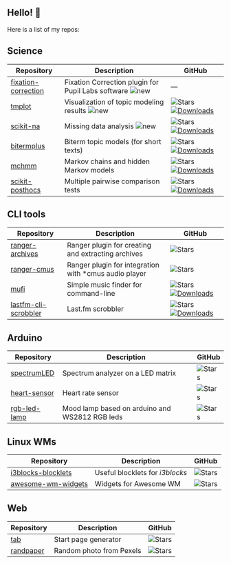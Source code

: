 ## Hello! 👋

Here is a list of my repos:

## Science

| Repository | Description | GitHub |
| --- | --- | --- |
| [fixation-correction](https://github.com/maximtrp/fixation-correction) | Fixation Correction plugin for Pupil Labs software ![new](https://img.shields.io/static/v1?label=&message=new!&color=red) | — | 
| [tmplot](https://github.com/maximtrp/tmplot) | Visualization of topic modeling results ![new](https://img.shields.io/static/v1?label=&message=new!&color=red) | ![Stars](https://img.shields.io/github/stars/maximtrp/tmplot?label=stars%20%E2%98%85) [![Downloads](https://pepy.tech/badge/tmplot)](https://pepy.tech/project/tmplot) |
| [scikit-na](https://github.com/maximtrp/scikit-na) | Missing data analysis ![new](https://img.shields.io/static/v1?label=&message=new!&color=red) | ![Stars](https://img.shields.io/github/stars/maximtrp/scikit-na?label=stars%20%E2%98%85) [![Downloads](https://pepy.tech/badge/scikit-na)](https://pepy.tech/project/scikit-na) |
| [bitermplus](https://github.com/maximtrp/bitermplus) | Biterm topic models (for short texts) | ![Stars](https://img.shields.io/github/stars/maximtrp/bitermplus?label=stars%20%E2%98%85) [![Downloads](https://pepy.tech/badge/bitermplus)](https://pepy.tech/project/bitermplus) |
| [mchmm](https://github.com/maximtrp/mchmm) | Markov chains and hidden Markov models | ![Stars](https://img.shields.io/github/stars/maximtrp/mchmm?label=stars%20%E2%98%85) [![Downloads](https://pepy.tech/badge/mchmm)](https://pepy.tech/project/mchmm) |
| [scikit-posthocs](https://github.com/maximtrp/scikit-posthocs) | Multiple pairwise comparison tests | ![Stars](https://img.shields.io/github/stars/maximtrp/scikit-posthocs?label=stars%20%E2%98%85) [![Downloads](https://pepy.tech/badge/scikit-posthocs)](https://pepy.tech/project/scikit-posthocs) |

## CLI tools

| Repository | Description | GitHub |
| --- | --- | --- |
| [ranger-archives](https://github.com/maximtrp/ranger-archives) | Ranger plugin for creating and extracting archives | ![Stars](https://img.shields.io/github/stars/maximtrp/ranger-archives?label=stars%20%E2%98%85) |
| [ranger-cmus](https://github.com/maximtrp/ranger-cmus) | Ranger plugin for integration with \*cmus audio player | ![Stars](https://img.shields.io/github/stars/maximtrp/ranger-cmus?label=stars%20%E2%98%85) |
| [mufi](https://github.com/maximtrp/mufi) | Simple music finder for command-line | ![Stars](https://img.shields.io/github/stars/maximtrp/mufi?label=stars%20%E2%98%85) [![Downloads](https://pepy.tech/badge/mufi)](https://pepy.tech/project/mufi) |
| [lastfm-cli-scrobbler](https://github.com/maximtrp/lastfm-cli-scrobbler) | Last.fm scrobbler | ![Stars](https://img.shields.io/github/stars/maximtrp/lastfm-cli-scrobbler?label=stars%20%E2%98%85) [![Downloads](https://pepy.tech/badge/lastfm-cli-scrobbler)](https://pepy.tech/project/lastfm-cli-scrobbler) |

## Arduino

| Repository | Description | GitHub |
| --- | --- | --- |
| [spectrumLED](https://github.com/maximtrp/spectrumLED) | Spectrum analyzer on a LED matrix | ![Stars](https://img.shields.io/github/stars/maximtrp/spectrumLED?label=stars%20%E2%98%85) |
| [heart-sensor](https://github.com/maximtrp/heart-sensor) | Heart rate sensor | ![Stars](https://img.shields.io/github/stars/maximtrp/heart-sensor?label=stars%20%E2%98%85)  |
| [rgb-led-lamp](https://github.com/maximtrp/rgb-led-lamp) | Mood lamp based on arduino and WS2812 RGB leds | ![Stars](https://img.shields.io/github/stars/maximtrp/rgb-led-lamp?label=stars%20%E2%98%85) |

## Linux WMs

| Repository | Description | GitHub |
| --- | --- | --- |
| [i3blocks-blocklets](https://github.com/maximtrp/i3blocks-blocklets) | Useful blocklets for *i3blocks* | ![Stars](https://img.shields.io/github/stars/maximtrp/i3blocks-blocklets?label=stars%20%E2%98%85) |
| [awesome-wm-widgets](https://github.com/maximtrp/awesome-wm-widgets) | Widgets for Awesome WM | ![Stars](https://img.shields.io/github/stars/maximtrp/awesome-wm-widgets?label=stars%20%E2%98%85)  |

## Web

| Repository | Description | GitHub |
| --- | --- | --- |
| [tab](https://github.com/maximtrp/tab) | Start page generator | ![Stars](https://img.shields.io/github/stars/maximtrp/tab?label=stars%20%E2%98%85) |
| [randpaper](https://github.com/maximtrp/randpaper) | Random photo from Pexels | ![Stars](https://img.shields.io/github/stars/maximtrp/randpaper?label=stars%20%E2%98%85)  |
